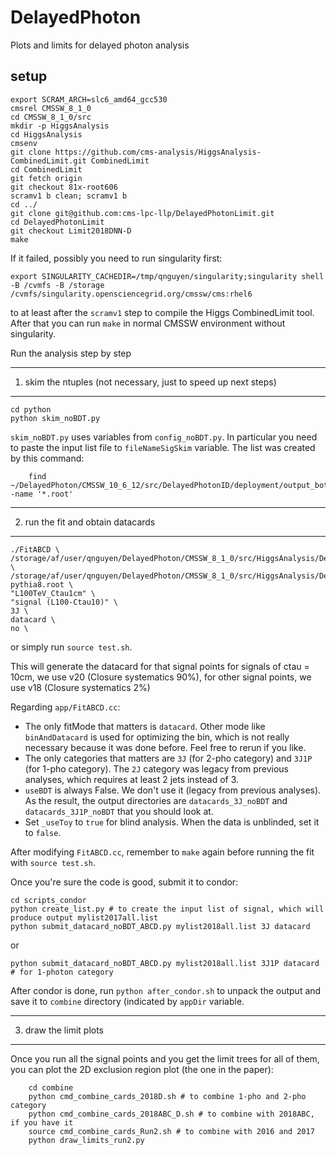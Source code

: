 # DelayedPhoton 

Plots and limits for delayed photon analysis


setup
-----------------------------
```
export SCRAM_ARCH=slc6_amd64_gcc530
cmsrel CMSSW_8_1_0
cd CMSSW_8_1_0/src
mkdir -p HiggsAnalysis
cd HiggsAnalysis
cmsenv
git clone https://github.com/cms-analysis/HiggsAnalysis-CombinedLimit.git CombinedLimit
cd CombinedLimit
git fetch origin
git checkout 81x-root606
scramv1 b clean; scramv1 b
cd ../
git clone git@github.com:cms-lpc-llp/DelayedPhotonLimit.git
cd DelayedPhotonLimit
git checkout Limit2018DNN-D
make
```

If it failed, possibly you need to run singularity first:
```
export SINGULARITY_CACHEDIR=/tmp/qnguyen/singularity;singularity shell -B /cvmfs -B /storage /cvmfs/singularity.opensciencegrid.org/cmssw/cms:rhel6
```
to at least after the `scramv1` step to compile the Higgs CombinedLimit tool. After that you can run `make` in normal CMSSW environment without singularity.

Run the analysis step by step

-----------------------------
1. skim the ntuples (not necessary, just to speed up next steps)
-----------------------------
```
cd python
python skim_noBDT.py
```

`skim_noBDT.py` uses variables from `config_noBDT.py`. In particular you need to paste the input list file to `fileNameSigSkim` variable. The list was created by this command:
```
    find ~/DelayedPhoton/CMSSW_10_6_12/src/DelayedPhotonID/deployment/output_bothpho_2017_new_signal -name '*.root'
```

-----------------------------
2. run the fit and obtain datacards
-----------------------------
```
./FitABCD \
/storage/af/user/qnguyen/DelayedPhoton/CMSSW_8_1_0/src/HiggsAnalysis/DelayedPhotonLimit/2018D/skim_DNN/EGamma_Run2018D.root \
/storage/af/user/qnguyen/DelayedPhoton/CMSSW_8_1_0/src/HiggsAnalysis/DelayedPhotonLimit/2018D/skim_DNN/GMSB_L100TeV_Ctau10cm_13TeV-pythia8.root \
"L100TeV_Ctau1cm" \
"signal (L100-Ctau10)" \
3J \
datacard \
no \
```

or simply run `source test.sh`.

This will generate the datacard for that signal points
for signals of ctau = 10cm, we use v20 (Closure systematics 90%), for other signal points, we use v18 (Closure systematics 2%)

Regarding `app/FitABCD.cc`:
- The only fitMode that matters is `datacard`. Other mode like `binAndDatacard` is used for optimizing the bin, which is not really necessary because it was done before. Feel free to rerun if you like.
- The only categories that matters are `3J` (for 2-pho category) and `3J1P` (for 1-pho category). The `2J` category was legacy from previous analyses, which requires at least 2 jets instead of 3.
- `useBDT` is always False. We don't use it (legacy from previous analyses). As the result, the output directories are `datacards_3J_noBDT` and  `datacards_3J1P_noBDT` that you should look at.
- Set `_useToy` to `true` for blind analysis. When the data is unblinded, set it to `false`.

After modifying `FitABCD.cc`, remember to `make` again before running the fit with `source test.sh`. 

Once you're sure the code is good, submit it to condor:
```
cd scripts_condor
python create_list.py # to create the input list of signal, which will produce output mylist2017all.list
python submit_datacard_noBDT_ABCD.py mylist2018all.list 3J datacard
```
or 
```
python submit_datacard_noBDT_ABCD.py mylist2018all.list 3J1P datacard # for 1-photon category
```

After condor is done, run `python after_condor.sh` to unpack the output and save it to `combine` directory (indicated by `appDir` variable. 

-----------------------------
3. draw the limit plots
-----------------------------
Once you run all the signal points and you get the limit trees for all of them, you can plot the 2D exclusion region plot (the one in the paper):

```
    cd combine
    python cmd_combine_cards_2018D.sh # to combine 1-pho and 2-pho category
    python cmd_combine_cards_2018ABC_D.sh # to combine with 2018ABC, if you have it
    source cmd_combine_cards_Run2.sh # to combine with 2016 and 2017
    python draw_limits_run2.py
```


